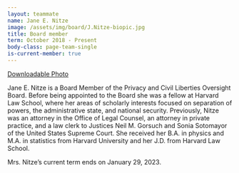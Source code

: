 ```yaml
---
layout: teammate
name: Jane E. Nitze
image: /assets/img/board/J.Nitze-biopic.jpg
title: Board member
term: October 2018 - Present
body-class: page-team-single
is-current-member: true
---
```

[Downloadable Photo](https://raw.githubusercontent.com/18F/pclob/master/assets/img/board/J.Nitze-biopic.jpg)  


Jane E. Nitze is a Board Member of the Privacy and Civil Liberties Oversight Board.  Before being appointed to the Board she was a fellow at Harvard Law School, where her areas of scholarly interests focused on separation of powers, the administrative state, and national security.  Previously, Nitze was an attorney in the Office of Legal Counsel, an attorney in private practice, and a law clerk to Justices Neil M. Gorsuch and Sonia Sotomayor of the United States Supreme Court.  She received her B.A. in physics and M.A. in statistics from Harvard University and her J.D. from Harvard Law School. 

Mrs. Nitze’s current term ends on January 29, 2023.


